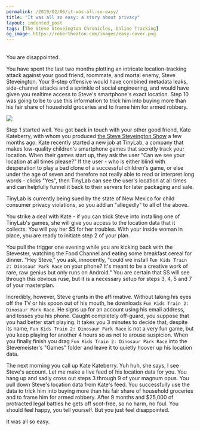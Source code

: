 ```yaml
---
permalink: /2019/02/06/it-was-all-so-easy/
title: "It was all so easy: a story about privacy"
layout: indented_post
tags: [The Steve Steveington Chronicles, Online Tracking]
og_image: https://robertheaton.com/images/easy-cover.png
---
```

<br/>
You are disappointed.

You have spent the last two months plotting an intricate location-tracking attack against your good friend, roommate, and mortal enemy, Steve Steveington. Your 9-step offensive would have combined metadata leaks, side-channel attacks and a sprinkle of social engineering, and would have given you realtime access to Steve's smartphone's exact location. Step 10 was going to be to use this information to trick him into buying more than his fair share of household groceries and to frame him for armed robbery.

<img src="/images/easy-cover.png" />

Step 1 started well. You got back in touch with your other good friend, Kate Kateberry, with whom you produced [the Steve Steveington Show](/2019/01/15/a-brief-history-of-wi-fi-privacy-vulnerabilities/) a few months ago. Kate recently started a new job at TinyLab, a company that makes low-quality children's smartphone games that secretly track your location. When their games start up, they ask the user "Can we see your location at all times please?" If the user - who is either blind with desperation to play a bad clone of a successful children's game, or else under the age of seven and therefore not really able to read or interpret long words - clicks "Yes", then TinyLab can see the user's location at all times and can helpfully funnel it back to their servers for later packaging and sale.

TinyLab is currently being sued by the state of New Mexico for child consumer privacy violations, so you add an "allegedly" to all of the above.

You strike a deal with Kate - if you can trick Steve into installing one of TinyLab's games, she will give you access to the location data that it collects. You will pay her $5 for her troubles. With your inside woman in place, you are ready to initiate step 2 of your plan.

You pull the trigger one evening while you are kicking back with the Stevester, watching the Food Channel and eating some breakfast cereal for dinner. "Hey Steve," you ask, innocently, "could we install `Fun Kids Train 2: Dinosaur Park Race` on your phone? It's meant to be a creative work of rare, raw genius but only runs on Android." You are certain that SS will see through this obvious ruse, but it is a necessary setup for steps 3, 4, 5 and 7 of your masterplan.

Incredibly, however, Steve grunts in the affirmative. Without taking his eyes off the TV or his spoon out of his mouth, he downloads `Fun Kids Train 2: Dinosaur Park Race`. He signs up for an account using his email address, and tosses you his phone. Caught completely off-guard, you suppose that you had better start playing. It takes you 3 minutes to decide that, despite its name, `Fun Kids Train 2: Dinosaur Park Race` is not a very fun game, but you keep playing for another 4 hours so as not to arouse suspicion. When you finally finish you drag `Fun Kids Train 2: Dinosaur Park Race` into the Stevemeister's "Games" folder and leave it to quietly hoover up his location data.

The next morning you call up Kate Kateberry. Yuh huh, she says, I see Steve's account. Let me make a live feed of his location data for you. You hang up and sadly cross out steps 3 through 9 of your magnum opus. You pull down Steve's location data from Kate's feed. You successfully use the data to trick him into buying more than his fair share of household groceries and to frame him for armed robbery. After 9 months and $25,000 of protracted legal battles he gets off scot-free, so no harm, no foul. You should feel happy, you tell yourself. But you just feel disappointed.

It was all so easy.
